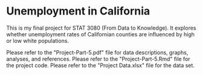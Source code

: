 # Unemployment in California 

This is my final project for STAT 3080 (From Data to Knowledge). It explores whether unemployment rates of Californian counties are influenced by high or low white populations.

Please refer to the "Project-Part-5.pdf" file for data descriptions, graphs, analyses, and references.
Please refer to the "Project-Part-5.Rmd" file for the project code.
Please refer to the "Project Data.xlsx" file for the data set.
